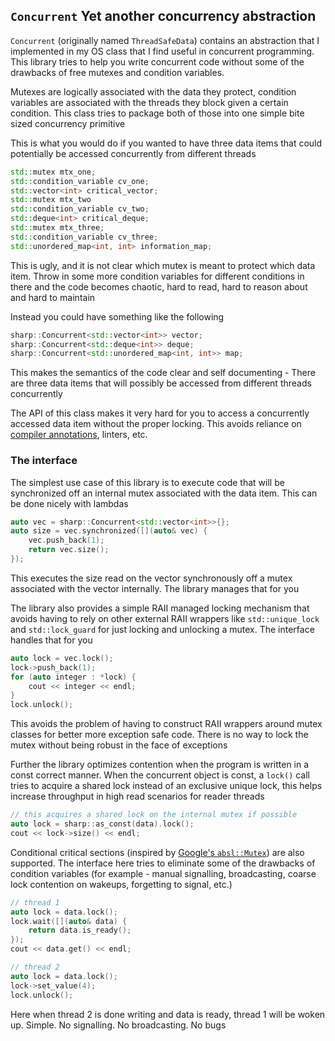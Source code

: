 `Concurrent` Yet another concurrency abstraction
------------

`Concurrent` (originally named `ThreadSafeData`) contains an abstraction that
I implemented in my OS class that I find useful in concurrent programming.
This library tries to help you write concurrent code without some of the
drawbacks of free mutexes and condition variables.

Mutexes are logically associated with the data they protect, condition
variables are associated with the threads they block given a certain
condition.  This class tries to package both of those into one simple bite
sized concurrency primitive

This is what you would do if you wanted to have three data items that could
potentially be accessed concurrently from different threads

```c++
std::mutex mtx_one;
std::condition_variable cv_one;
std::vector<int> critical_vector;
std::mutex mtx_two
std::condition_variable cv_two;
std::deque<int> critical_deque;
std::mutex mtx_three;
std::condition_variable cv_three;
std::unordered_map<int, int> information_map;
```

This is ugly, and it is not clear which mutex is meant to protect which data
item.  Throw in some more condition variables for different conditions in
there and the code becomes chaotic, hard to read, hard to reason about and
hard to maintain

Instead you could have something like the following

```c++
sharp::Concurrent<std::vector<int>> vector;
sharp::Concurrent<std::deque<int>> deque;
sharp::Concurrent<std::unordered_map<int, int>> map;
```

This makes the semantics of the code clear and self documenting - There are
three data items that will possibly be accessed from different threads
concurrently

The API of this class makes it very hard for you to access a concurrently
accessed data item without the proper locking.  This avoids reliance on
[compiler annotations](https://goo.gl/UW5eyi), linters, etc.

### The interface

The simplest use case of this library is to execute code that will be
synchronized off an internal mutex associated with the data item.  This can be
done nicely with lambdas

```c++
auto vec = sharp::Concurrent<std::vector<int>>{};
auto size = vec.synchronized([](auto& vec) {
    vec.push_back(1);
    return vec.size();
});
```

This executes the size read on the vector synchronously off a mutex associated
with the vector internally.  The library manages that for you

The library also provides a simple RAII managed locking mechanism that avoids
having to rely on other external RAII wrappers like `std::unique_lock` and
`std::lock_guard` for just locking and unlocking a mutex.  The interface
handles that for you

```c++
auto lock = vec.lock();
lock->push_back(1);
for (auto integer : *lock) {
    cout << integer << endl;
}
lock.unlock();
```

This avoids the problem of having to construct RAII wrappers around mutex
classes for better more exception safe code.  There is no way to lock the
mutex without being robust in the face of exceptions

Further the library optimizes contention when the program is written in a
const correct manner.  When the concurrent object is const, a `lock()` call
tries to acquire a shared lock instead of an exclusive unique lock, this helps
increase throughput in high read scenarios for reader threads

```c++
// this acquires a shared lock on the internal mutex if possible
auto lock = sharp::as_const(data).lock();
cout << lock->size() << endl;
```

Conditional critical sections (inspired by [Google's
`absl::Mutex`](https://goo.gl/JhhGFp)) are also supported.  The interface here
tries to eliminate some of the drawbacks of condition variables (for example -
manual signalling, broadcasting, coarse lock contention on wakeups, forgetting
to signal, etc.)

```c++
// thread 1
auto lock = data.lock();
lock.wait([](auto& data) {
    return data.is_ready();
});
cout << data.get() << endl;

// thread 2
auto lock = data.lock();
lock->set_value(4);
lock.unlock();
```

Here when thread 2 is done writing and data is ready, thread 1 will be woken
up.  Simple.  No signalling.  No broadcasting.  No bugs
